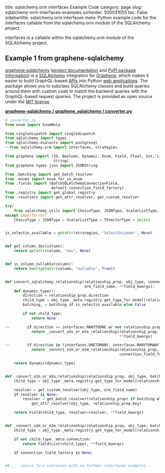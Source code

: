 title: sqlalchemy.orm interfaces Example Code
category: page
slug: sqlalchemy-orm-interfaces-examples
sortorder: 500031055
toc: False
sidebartitle: sqlalchemy.orm interfaces
meta: Python example code for the interfaces callable from the sqlalchemy.orm module of the SQLAlchemy project.


interfaces is a callable within the sqlalchemy.orm module of the SQLAlchemy project.


## Example 1 from graphene-sqlalchemy
[graphene-sqlalchemy](https://github.com/graphql-python/graphene-sqlalchemy)
([project documentation](https://docs.graphene-python.org/projects/sqlalchemy/en/latest/)
and
[PyPI package information](https://pypi.org/project/graphene-sqlalchemy/))
is a [SQLAlchemy](/sqlalchemy.html) integration for
[Graphene](https://graphene-python.org/), which makes it easier to build
GraphQL-based [APIs](/application-programming-interfaces.html) into Python
[web applications](/web-development.html). The package allows you to
subclass SQLAlchemy classes and build queries around them with custom
code to match the backend queries with the GraphQL-based request queries.
The project is provided as open source under the
[MIT license](https://github.com/graphql-python/graphene-sqlalchemy/blob/master/LICENSE.md).

[**graphene-sqlalchemy / graphene_sqlalchemy / converter.py**](https://github.com/graphql-python/graphene-sqlalchemy/blob/master/graphene_sqlalchemy/./converter.py)

```python
# converter.py
from enum import EnumMeta

from singledispatch import singledispatch
from sqlalchemy import types
from sqlalchemy.dialects import postgresql
~~from sqlalchemy.orm import interfaces, strategies

from graphene import (ID, Boolean, Dynamic, Enum, Field, Float, Int, List,
                      String)
from graphene.types.json import JSONString

from .batching import get_batch_resolver
from .enums import enum_for_sa_enum
from .fields import (BatchSQLAlchemyConnectionField,
                     default_connection_field_factory)
from .registry import get_global_registry
from .resolvers import get_attr_resolver, get_custom_resolver

try:
    from sqlalchemy_utils import ChoiceType, JSONType, ScalarListType, TSVectorType
except ImportError:
    ChoiceType = JSONType = ScalarListType = TSVectorType = object


is_selectin_available = getattr(strategies, 'SelectInLoader', None)


def get_column_doc(column):
    return getattr(column, "doc", None)


def is_column_nullable(column):
    return bool(getattr(column, "nullable", True))


def convert_sqlalchemy_relationship(relationship_prop, obj_type, connection_field_factory, batching,
                                    orm_field_name, **field_kwargs):
    def dynamic_type():
        direction = relationship_prop.direction
        child_type = obj_type._meta.registry.get_type_for_model(relationship_prop.mapper.entity)
        batching_ = batching if is_selectin_available else False

        if not child_type:
            return None

~~        if direction == interfaces.MANYTOONE or not relationship_prop.uselist:
            return _convert_o2o_or_m2o_relationship(relationship_prop, obj_type, batching_, orm_field_name,
                                                    **field_kwargs)

~~        if direction in (interfaces.ONETOMANY, interfaces.MANYTOMANY):
            return _convert_o2m_or_m2m_relationship(relationship_prop, obj_type, batching_,
                                                    connection_field_factory, **field_kwargs)

    return Dynamic(dynamic_type)


def _convert_o2o_or_m2o_relationship(relationship_prop, obj_type, batching, orm_field_name, **field_kwargs):
    child_type = obj_type._meta.registry.get_type_for_model(relationship_prop.mapper.entity)

    resolver = get_custom_resolver(obj_type, orm_field_name)
    if resolver is None:
        resolver = get_batch_resolver(relationship_prop) if batching else \
            get_attr_resolver(obj_type, relationship_prop.key)

    return Field(child_type, resolver=resolver, **field_kwargs)


def _convert_o2m_or_m2m_relationship(relationship_prop, obj_type, batching, connection_field_factory, **field_kwargs):
    child_type = obj_type._meta.registry.get_type_for_model(relationship_prop.mapper.entity)

    if not child_type._meta.connection:
        return Field(List(child_type), **field_kwargs)

    if connection_field_factory is None:


## ... source file continues with no further interfaces examples...

```

